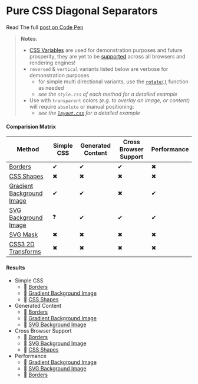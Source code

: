 # Pure CSS Diagonal Separators

Read The full [post on Code Pen](https://codepen.io/ahmadnassri/post/non-rectangular-headers-part-1)

> **Notes**:
>
> - [CSS Variables][css-vars] are used for demonstration purposes and future prosperity, they are yet to be [supported][css-vars-compat] across all browsers and rendering engines!
> - `reversed` & `vertical` variants listed below are verbose for demonstration purposes
>   - for simple multi directional variants, use the [`rotate()`][css-transform-rotate] function as needed
>   - _see the `style.css` of each method for a detailed example_
> - Use with `transparent` colors _(e.g. to overlay an image, or content)_ will require `absolute` or manual positioning:
>   - _see the [`layout.css`](assets/layout.css) for a detailed example_

#### Comparision Matrix

Method                                | Simple CSS | Generated Content | Cross Browser Support | Performance
------------------------------------- | ---------- | ----------------- | --------------------- | -----------
[Borders](borders)                    | ✔          | ✔                 | ✔                     | ✖
[CSS Shapes](shapes)                  | ✖          | ✖                 | ✖                     | ✖
[Gradient Background Image](gradient) | ✔          | ✔                 | ✖                     | ✔
[SVG Background Image](svg)           | ❓          | ✔                 | ✔                     | ✔
[SVG Mask](svg-mask)                  | ✖          | ✖                 | ✖                     | ✖
[CSS3 2D Transforms](transforms)      | ✖          | ✖                 | ✖                     | ✖

#### Results

- Simple CSS
  - 🥇 [Borders](borders)
  - 🥈 [Gradient Background Image](gradient)
  - 🥉 [CSS Shapes](shapes)
- Generated Content
  - 🥇 [Borders](borders)
  - 🥈 [Gradient Background Image](gradient)
  - 🥉 [SVG Background Image](svg)
- Cross Browser Support
  - 🥇 [Borders](borders)
  - 🥈 [SVG Background Image](svg)
  - 🥉 [CSS Shapes](shapes)
- Performance
  - 🥇 [Gradient Background Image](gradient)
  - 🥈 [SVG Background Image](svg)
  - 🥉 [Borders](borders)

[css-vars]: https://developer.mozilla.org/en-US/docs/Web/CSS/Using_CSS_variables

[css-vars-compat]: http://caniuse.com/#search=variables

[css-transform-rotate]: https://www.w3.org/TR/css-transforms-1/#funcdef-rotate
